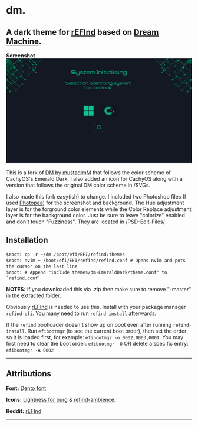 dm.
==============================
A dark theme for [rEFInd](http://www.rodsbooks.com/refind/) based on [Dream Machine](https://github.com/Lindstream/dm-refind-theme).
----
**Screenshot**
![M](https://github.com/wignut0011/dm-EmeraldDark/blob/master/screenshot.png)

This is a fork of [DM by mustaqimM](https://github.com/mustaqimM/dm) that follows the color scheme of CachyOS's Emerald Dark. I also added an icon for CachyOS along with a version that follows the original DM color scheme in /SVGs.

I also made this fork easy(ish) to change. I included two Photoshop files (I used [Photopea](photopea.com)) for the screenshot and background. The Hue adjustment layer is for the forground color elements while the Color Replace adjustment layer is for the background color. Just be sure to leave "colorize" enabled and don't touch "Fuzziness". They are located in /PSD-Edit-Files/

Installation
----
```
$root: cp -r ~/dm /boot/efi/EFI/refind/themes
$root: nvim + /boot/efi/EFI/refind/refind.conf # Opens nvim and puts the cursor on the last line
$root: # Append "include themes/dm-EmeraldDark/theme.conf" to `refind.conf`
```
__NOTES:__
If you downloaded this via .zip then make sure to remove "-master" in the extracted folder.

Obviously [rEFInd](http://www.rodsbooks.com/refind/) is needed to use this. Install with your package manager `refind-efi`. You many need to run `refind-install` afterwards.

If the `refind` bootloader doesn't show up on boot even after running `refind-install`. Run `efibootmgr` (to see the current boot order), then set the order so it is loaded first, for example: `efibootmgr -o 0002,0003,0001`. You may first need to clear the boot order: `efibootmgr -O` OR delete a specific entry: `efibootmgr -A 0002`

----  
Attributions
----

**Font:** [Dento font](http://fontmeme.com/freefonts/34867/dento.font)

**Icons:** [Lightness for burg](http://sworiginal.deviantart.com/art/Lightness-for-burg-181461810) & [refind-ambience](https://github.com/lukechilds/refind-ambience).

**Reddit:** [rEFInd](http://www.rodsbooks.com/refind/)

----
